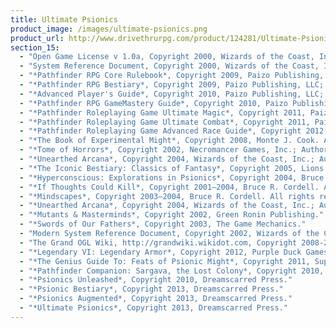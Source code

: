```yaml
---
title: Ultimate Psionics
product_image: /images/ultimate-psionics.png
product_url: http://www.drivethrurpg.com/product/124281/Ultimate-Psionics
section_15:
  - "Open Game License v 1.0a, Copyright 2000, Wizards of the Coast, Inc."
  - "System Reference Document, Copyright 2000, Wizards of the Coast, Inc.; Authors Jonathan Tweet, Monte Cook, Skip Williams, based on material by E. Gary Gygax and Dave Arneson."
  - "*Pathfinder RPG Core Rulebook*, Copyright 2009, Paizo Publishing, LLC; Author: Jason Bulmahn, based on material by Jonathan Tweet, Monte Cook, and Skip Williams."
  - "*Pathfinder RPG Bestiary*, Copyright 2009, Paizo Publishing, LLC; Author: Jason Bulmahn, based on material by Jonathan Tweet, Monte Cook, and Skip Williams."
  - "*Advanced Player's Guide*, Copyright 2010, Paizo Publishing, LLC; Author: Jason Bulmahn."
  - "*Pathfinder RPG GameMastery Guide*, Copyright 2010, Paizo Publishing, LLC; Author: Cam Banks, Wolfgang Baur, Jason Bulmahn, Jim Butler, Eric Cagle, Graeme Davis, Adam Daigle, Joshua J. Frost, James Jacobs, Kenneth Hite, Steven Kenson, Robin Laws, Tito Leati, Rob McCreary, Hal Maclean, Colin McComb, Jason Nelson, David Noonan, Richard Pett, Rich Redman, Sean K Reynolds, F. Wesley Schneider, Amber Scott, Doug Seacat, Mike Selinker, Lisa Stevens, James L. Sutter, Russ Taylor, Penny Williams, Skip Williams, Teeuwynn Woodruff."
  - "*Pathfinder Roleplaying Game Ultimate Magic*, Copyright 2011, Paizo Publishing, LLC; Authors: Jason Bulmahn, Tim Hitchcock, Colin McComb, Rob McCreary, Jason Nelson, Stephen Radney-MacFarland, Sean K Reynolds, Owen K.C. Stephens, and Russ Taylor."
  - "*Pathfinder Roleplaying Game Ultimate Combat*, Copyright 2011, Paizo Publishing, LLC; Authors: Dennis Baker, Jesse Benner, Benjamin Bruck, Jason Bulmahn, Brian J. Cortijo, Jim Groves, Tim Hitchcock, Richard A. Hunt, Colin McComb, Jason Nelson, Tom Phillips, Patrick Renie, Sean K Reynolds, and Russ Taylor."
  - "*Pathfinder Roleplaying Game Advanced Race Guide*, Copyright 2012, Paizo Publishing, LLC; Authors: Dennis Baker, Jesse Benner, Benjamin Bruck, Jason Bulmahn, Adam Daigle, Jim Groves, Tim Hitchcock, Hal MacLean, Jason Nelson, Stephen Radney-MacFarland, Owen K.C. Stephens, Todd Stewart, and Russ Taylor."
  - "*The Book of Experimental Might*, Copyright 2008, Monte J. Cook. All rights reserved."
  - "*Tome of Horrors*, Copyright 2002, Necromancer Games, Inc.; Authors: Scott Greene, with Clark Peterson, Erica Balsley, Kevin Baase, Casey Christofferson, Lance Hawvermale, Travis Hawvermale, Patrick Lawinger, and Bill Webb; Based on original content from TSR."
  - "*Unearthed Arcana*, Copyright 2004, Wizards of the Coast, Inc.; Authors Andy Collins, Jesse Decker, David Noonan, Rich Redman"
  - "*The Iconic Bestiary: Classics of Fantasy*, Copyright 2005, Lions Den Press; Author Ari Marmell"
  - "*Hyperconscious: Explorations in Psionics*, Copyright 2004, Bruce R Cordell. All rights reserved."
  - "*If Thoughts Could Kill*, Copyright 2001–2004, Bruce R. Cordell. All rights reserved."
  - "*Mindscapes*, Copyright 2003–2004, Bruce R. Cordell. All rights reserved."
  - "*Unearthed Arcana*, Copyright 2004, Wizards of the Coast, Inc.; Authors Andy Collins, Jesse Decker, David Noonan, Rich Redman"
  - "*Mutants & Masterminds*, Copyright 2002, Green Ronin Publishing."
  - "*Swords of Our Fathers*, Copyright 2003, The Game Mechanics."
  - "Modern System Reference Document, Copyright 2002, Wizards of the Coast, Inc.; Authors Bill Slavicsek, Jeff Grubb, Rich Redman, Charles Ryan, based on material by Jonathan Tweet, Monte Cook, Skip Williams, Richard Baker,Peter Adkison, Bruce R. Cordell, John Tynes, Andy Collins, and JD Wiker"
  - "The Grand OGL Wiki, http://grandwiki.wikidot.com, Copyright 2008-2011 Purple Duck Games; Authors: Mark Gedak, Alex Schroeder, Joel Arellano, George Fields, Yair Rezek, Mike Whalen, Shane O'Connor, Mike Rickard, John Whamond, Bill Browne, Eric Williamson, Slatz Grubnik, Charles R. Wenzler Jr, John Fraser, Jonathon Thompson, Thomas Boxall."
  - "*Legendary VI: Legendary Armor*, Copyright 2012, Purple Duck Games; Author: Marc Radle."
  - "*The Genius Guide To: Feats of Psionic Might*, Copyright 2011, Super Genius Games. Author: Owen K.C. Stephens"
  - "*Pathfinder Companion: Sargava, the Lost Colony*, Copyright 2010, Paizo Publishing, LLC; Author: JD Wiker."
  - "*Psionics Unleashed*, Copyright 2010, Dreamscarred Press."
  - "*Psionic Bestiary*, Copyright 2013, Dreamscarred Press."
  - "*Psionics Augmented*, Copyright 2013, Dreamscarred Press."
  - "*Ultimate Psionics*, Copyright 2013, Dreamscarred Press."
---
```

